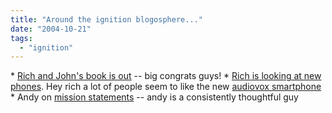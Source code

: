 ```yaml
---
title: "Around the ignition blogosphere..."
date: "2004-10-21"
tags: 
  - "ignition"
---
```


\* [Rich and John's book is out](http://marketingplaybook.com/2004/10/21/the_book_is_here.html) -- big congrats guys! \* [Rich is looking at new phones](http://www.tongfamily.com/guide_to_phones/2004/10/15/nokia_6620_and_bluetooth_headsets.html). Hey rich a lot of people seem to like the new [audiovox smartphone](http://radio.weblogs.com/0001011/2004/10/20.html#a8441) \* Andy on [mission statements](http://asack.typepad.com/a_sack_of_seattle/2004/10/mission_stateme.html) -- andy is a consistently thoughtful guy
